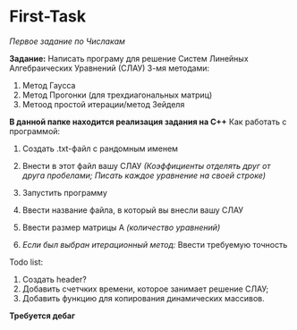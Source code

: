 # First-Task
  *Первое задание по Числакам*

**Задание:**
  Написать програму для решение Систем Линейных Алгебраических Уравнений (СЛАУ) 3-мя методами:
  1. Метод Гаусса
  2. Метод Прогонки (для трехдиагональных матриц)
  3. Метоод простой итерации/метод Зейделя

**В данной папке находится реализация задания на C++**
Как работать с программой:
  1. Создать .txt-файл с рандомным именем
  2. Внести в этот файл вашу СЛАУ
     *(Коэффициенты отделять друг от друга пробелами;*
     *Писать каждое уравнение на своей строке)*
  3. Запустить программу
  4. Ввести название файла, в который вы внесли вашу СЛАУ
  5. Ввести размер матрицы А *(количество уравнений)*
  
  6. *Если был выбран итерационный метод:* Ввести требуемую точность
  
  Todo list:
  1. Создать header?
  2. Добавить счетчких времени, которое занимает решение СЛАУ;
  3. Добавить функцию для копирования динамических массивов.
  
  **Требуется дебаг**
